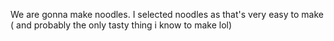 We are gonna make noodles.
I selected noodles as that's very easy to make
( and probably the only tasty thing i know to make lol)
